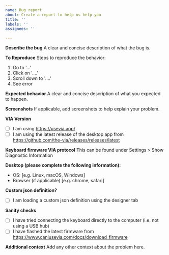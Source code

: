 ```yaml
---
name: Bug report
about: Create a report to help us help you
title: ''
labels: ''
assignees: ''

---
```


**Describe the bug**
A clear and concise description of what the bug is.

**To Reproduce**
Steps to reproduce the behavior:
1. Go to '...'
2. Click on '....'
3. Scroll down to '....'
4. See error

**Expected behavior**
A clear and concise description of what you expected to happen.

**Screenshots**
If applicable, add screenshots to help explain your problem.

**VIA Version**
- [ ] I am using https://usevia.app/
- [ ] I am using the latest release of the desktop app from https://github.com/the-via/releases/releases/latest

**Keyboard firmware VIA protocol**
This can be found under Settings > Show Diagnostic Information

**Desktop (please complete the following information):**
 - OS: [e.g. Linux, macOS, Windows]
 - Browser (if applicable) [e.g. chrome, safari]

**Custom json definition?**
- [ ] I am loading a custom json definition using the designer tab

**Sanity checks**
- [ ] I have tried connecting the keyboard directly to the computer (i.e. not using a USB hub)
- [ ] I have flashed the latest firmware from https://www.caniusevia.com/docs/download_firmware

**Additional context**
Add any other context about the problem here.
